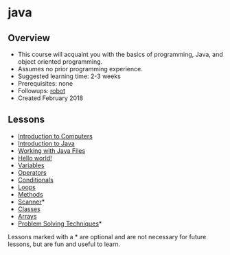 # java

## Overview
- This course will acquaint you with the basics of programming, Java, and object oriented programming.
- Assumes no prior programming experience.
- Suggested learning time: 2-3 weeks
- Prerequisites: none
- Followups: [robot](../robot)
- Created February 2018

## Lessons
- [Introduction to Computers](00-intro-to-computers.md)
- [Introduction to Java](01-intro-to-java.md)
- [Working with Java Files](02-java-files.md)
- [Hello world!](03-hello-world.md)
- [Variables](04-variables.md)
- [Operators](05-operators.md)
- [Conditionals](06-conditionals.md)
- [Loops](07-loops.md)
- [Methods](08-methods.md)
- [Scanner](09-scanner.md)*
- [Classes](11-classes.md)
- [Arrays](12-arrays.md)
- [Problem Solving Techniques](10-problem-solving.md)*

Lessons marked with a * are optional and are not necessary for future lessons, but are fun and useful to learn.
